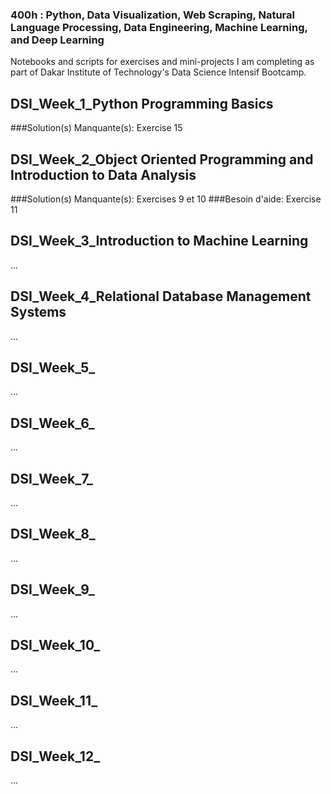 ### 400h : Python, Data Visualization, Web Scraping, Natural Language Processing, Data Engineering, Machine Learning, and Deep Learning
Notebooks and scripts for exercises and mini-projects I am completing as part of Dakar Institute of Technology's Data Science Intensif Bootcamp.

## DSI_Week_1_Python Programming Basics
###Solution(s) Manquante(s):
Exercise 15

## DSI_Week_2_Object Oriented Programming and Introduction to Data Analysis
###Solution(s) Manquante(s):
Exercises 9 et 10
###Besoin d'aide:
Exercise 11

## DSI_Week_3_Introduction to Machine Learning
...

## DSI_Week_4_Relational Database Management Systems
...

## DSI_Week_5_
...

## DSI_Week_6_
...

## DSI_Week_7_
...

## DSI_Week_8_
...

## DSI_Week_9_
...

## DSI_Week_10_
...

## DSI_Week_11_
...

## DSI_Week_12_
...
